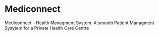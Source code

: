 # Mediconnect
Mediconnect - Health Managment System. A smooth Patient Managment Sysytem for a Private Health Care Centre
